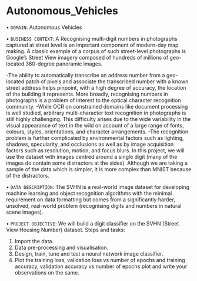 # Autonomous_Vehicles

• ```DOMAIN```: Autonomous Vehicles

• ```BUSINESS CONTEXT```: A Recognising multi-digit numbers in photographs captured at street level is an important component of modern-day map making. A classic
example of a corpus of such street-level photographs is Google’s Street View imagery composed of hundreds of millions of geo-located 360-degree panoramic
images.

-The ability to automatically transcribe an address number from a geo-located patch of pixels and associate the transcribed number with a known street address
helps pinpoint, with a high degree of accuracy, the location of the building it represents. More broadly, recognising numbers in photographs is a problem of interest
to the optical character recognition community.
-While OCR on constrained domains like document processing is well studied, arbitrary multi-character text recognition in photographs is still highly challenging. This
difficulty arises due to the wide variability in the visual appearance of text in the wild on account of a large range of fonts, colours, styles, orientations, and character
arrangements.
-The recognition problem is further complicated by environmental factors such as lighting, shadows, specularity, and occlusions as well as by image acquisition
factors such as resolution, motion, and focus blurs. In this project, we will use the dataset with images centred around a single digit (many of the images do contain
some distractors at the sides). Although we are taking a sample of the data which is simpler, it is more complex than MNIST because of the distractors.

• ```DATA DESCRIPTION```: The SVHN is a real-world image dataset for developing machine learning and object recognition algorithms with the minimal requirement on
data formatting but comes from a significantly harder, unsolved, real-world problem (recognising digits and numbers in natural scene images).

• ```PROJECT OBJECTIVE```: We will build a digit classifier on the SVHN (Street View Housing Number) dataset.
Steps and tasks:

1. Import the data.
2. Data pre-processing and visualisation.
3. Design, train, tune and test a neural network image classifier.
4. Plot the training loss, validation loss vs number of epochs and training accuracy, validation accuracy vs number of epochs plot and write your
observations on the same.
